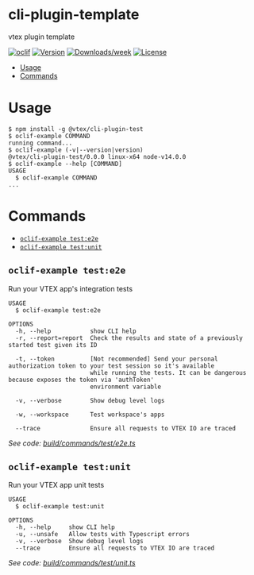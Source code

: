 cli-plugin-template
===================

vtex plugin template

[![oclif](https://img.shields.io/badge/cli-oclif-brightgreen.svg)](https://oclif.io)
[![Version](https://img.shields.io/npm/v/cli-plugin-template.svg)](https://npmjs.org/package/cli-plugin-template)
[![Downloads/week](https://img.shields.io/npm/dw/cli-plugin-template.svg)](https://npmjs.org/package/cli-plugin-template)
[![License](https://img.shields.io/npm/l/cli-plugin-template.svg)](https://github.com/vtex/cli-plugin-template/blob/master/package.json)

<!-- toc -->
* [Usage](#usage)
* [Commands](#commands)
<!-- tocstop -->
# Usage
<!-- usage -->
```sh-session
$ npm install -g @vtex/cli-plugin-test
$ oclif-example COMMAND
running command...
$ oclif-example (-v|--version|version)
@vtex/cli-plugin-test/0.0.0 linux-x64 node-v14.0.0
$ oclif-example --help [COMMAND]
USAGE
  $ oclif-example COMMAND
...
```
<!-- usagestop -->
# Commands
<!-- commands -->
* [`oclif-example test:e2e`](#oclif-example-teste2e)
* [`oclif-example test:unit`](#oclif-example-testunit)

## `oclif-example test:e2e`

Run your VTEX app's integration tests

```
USAGE
  $ oclif-example test:e2e

OPTIONS
  -h, --help           show CLI help
  -r, --report=report  Check the results and state of a previously started test given its ID

  -t, --token          [Not recommended] Send your personal authorization token to your test session so it's available
                       while running the tests. It can be dangerous because exposes the token via 'authToken'
                       environment variable

  -v, --verbose        Show debug level logs

  -w, --workspace      Test workspace's apps

  --trace              Ensure all requests to VTEX IO are traced
```

_See code: [build/commands/test/e2e.ts](https://github.com/vtex/cli-plugin-test/blob/v0.0.0/build/commands/test/e2e.ts)_

## `oclif-example test:unit`

Run your VTEX app unit tests

```
USAGE
  $ oclif-example test:unit

OPTIONS
  -h, --help     show CLI help
  -u, --unsafe   Allow tests with Typescript errors
  -v, --verbose  Show debug level logs
  --trace        Ensure all requests to VTEX IO are traced
```

_See code: [build/commands/test/unit.ts](https://github.com/vtex/cli-plugin-test/blob/v0.0.0/build/commands/test/unit.ts)_
<!-- commandsstop -->

